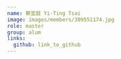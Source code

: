 ```yaml
---
name: 蔡宜庭 Yi-Ting Tsai 
image: images/members/309551174.jpg 
role: master
group: alum
links:
  github: link_to_github 
---
```

